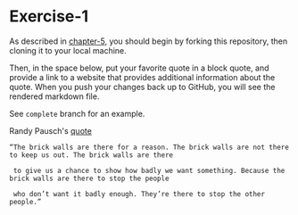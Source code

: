 # Exercise-1

As described in [chapter-5](https://info201-s17.github.io/book/introduction-to-git-and-github.html), you should begin by forking this repository, then cloning it to your local machine.

Then, in the space below, put your favorite quote in a block quote, and provide a link to a website that provides additional information about the quote. When you push your changes back up to GitHub, you will see the rendered markdown file.

See `complete` branch for an example.


Randy Pausch's [quote](http://www.goodreads.com/quotes/48122-the-brick-walls-are-there-for-a-reason-the-brick)

```
“The brick walls are there for a reason. The brick walls are not there to keep us out. The brick walls are there
 
 to give us a chance to show how badly we want something. Because the brick walls are there to stop the people 

 who don’t want it badly enough. They’re there to stop the other people.”
```